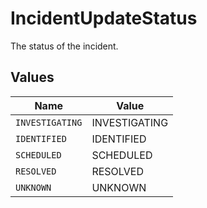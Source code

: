 # IncidentUpdateStatus

The status of the incident.


## Values

| Name            | Value           |
| --------------- | --------------- |
| `INVESTIGATING` | INVESTIGATING   |
| `IDENTIFIED`    | IDENTIFIED      |
| `SCHEDULED`     | SCHEDULED       |
| `RESOLVED`      | RESOLVED        |
| `UNKNOWN`       | UNKNOWN         |